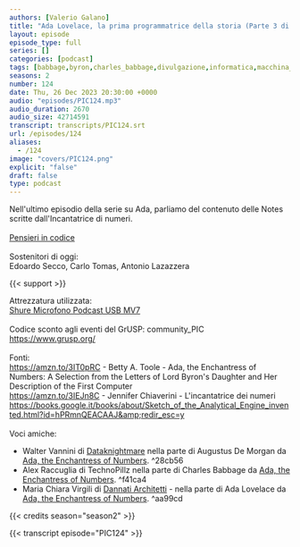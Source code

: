 ```yaml
---
authors: [Valerio Galano]
title: "Ada Lovelace, la prima programmatrice della storia (Parte 3 di 3)"
layout: episode
episode_type: full
series: []
categories: [podcast]
tags: [babbage,byron,charles_babbage,divulgazione,informatica,macchina_analitica,programmazione,somerville,storia]
seasons: 2
number: 124
date: Thu, 26 Dec 2023 20:30:00 +0000
audio: "episodes/PIC124.mp3"
audio_duration: 2670
audio_size: 42714591
transcript: transcripts/PIC124.srt
url: /episodes/124
aliases: 
  - /124
image: "covers/PIC124.png"
explicit: "false"
draft: false
type: podcast
---
```

Nell'ultimo episodio della serie su Ada, parliamo del contenuto delle Notes scritte dall'Incantatrice di numeri.<br />
<br />
<a href="https://pensieriincodice.it/" target="_blank" rel="noreferrer noopener">Pensieri in codice</a><br />
<br />
Sostenitori di oggi:<br />
Edoardo Secco, Carlo Tomas, Antonio Lazazzera<br />

{{< support >}}

Attrezzatura utilizzata:<br />
<a href="https://amzn.to/3862ZRf" target="_blank" rel="noreferrer noopener">Shure Microfono Podcast USB MV7</a><br />
<br />
Codice sconto agli eventi del GrUSP: community_PIC<br />
<a href="https://www.grusp.org/" target="_blank" rel="noreferrer noopener">https://www.grusp.org/</a><br />
<br />
Fonti:<br />
<a href="https://amzn.to/3IT0pRC" target="_blank" rel="noreferrer noopener">https://amzn.to/3IT0pRC</a> - Betty A. Toole - Ada, the Enchantress of Numbers: A Selection from the Letters of Lord Byron's Daughter and Her Description of the First Computer<br />
<a href="https://amzn.to/3IEJn8C" target="_blank" rel="noreferrer noopener">https://amzn.to/3IEJn8C</a> - Jennifer Chiaverini - L'incantatrice dei numeri<br />
<a href="https://books.google.it/books/about/Sketch_of_the_Analytical_Engine_invented.html?id=hPRmnQEACAAJ&amp;redir_esc=y" target="_blank" rel="noreferrer noopener">https://books.google.it/books/about/Sketch_of_the_Analytical_Engine_invented.html?id=hPRmnQEACAAJ&amp;redir_esc=y</a><br />
<br />
Voci amiche:
- Walter Vannini di [Dataknightmare](https://www.dataknightmare.eu)
nella parte di Augustus De Morgan da [Ada, the Enchantress of Numbers](https://amzn.to/3IT0pRC). ^28cb56
- Alex Raccuglia di TechnoPillz
nella parte di Charles Babbage da [Ada, the Enchantress of Numbers](https://amzn.to/3IT0pRC). ^f41ca4
- Maria Chiara Virgili di [Dannati Architetti](https://linktr.ee/dannatiarchitettipodcast/) -
nella parte di Ada Lovelace da [Ada, the Enchantress of Numbers](https://amzn.to/3IT0pRC). ^aa99cd

{{< credits season="season2" >}}

<!-- more -->

{{< transcript episode="PIC124" >}}
